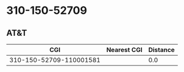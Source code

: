 # 310-150-52709
## AT&T


| CGI | Nearest CGI | Distance |
|-----|-------------|----------|
| 310-150-52709-110001581 |  | 0.0 |
